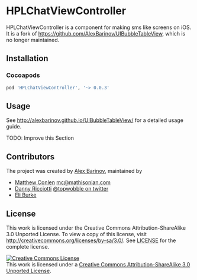 HPLChatViewController
=====================

HPLChatViewController is a component for making sms like screens on iOS. It is a fork of https://github.com/AlexBarinov/UIBubbleTableView, which is no longer maintained.


## Installation

### Cocoapods

```ruby
pod 'HPLChatViewController', '~> 0.0.3'
```

## Usage

See http://alexbarinov.github.io/UIBubbleTableView/ for a detailed usage guide.

TODO: Improve this Section

## Contributors

The project was created by [Alex Barinov](https://github.com/AlexBarinov/), maintained by

* [Matthew Conlen](http://www.github.com/mathisonian) mc@mathisonian.com
* [Danny Ricciotti](http://www.github.com/objectiveSee) [@topwobble on twitter](http://www.twitter.com/topwobble)
* [Eli Burke](https://github.com/eliburke)

## License

This work is licensed under the Creative Commons Attribution-ShareAlike 3.0 Unported License. To view a copy of this license, visit http://creativecommons.org/licenses/by-sa/3.0/. 
See [LICENSE](LICENSE) for the complete license.

<a rel="license" href="http://creativecommons.org/licenses/by-sa/3.0/deed.en_US"><img alt="Creative Commons License" style="border-width:0" src="http://i.creativecommons.org/l/by-sa/3.0/88x31.png" /></a><br />This work is licensed under a <a rel="license" href="http://creativecommons.org/licenses/by-sa/3.0/deed.en_US">Creative Commons Attribution-ShareAlike 3.0 Unported License</a>.
